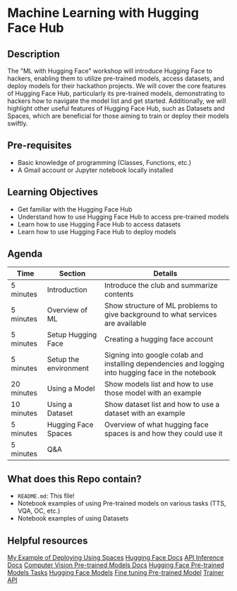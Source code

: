 # Machine Learning with Hugging Face Hub
## Description
The "ML with Hugging Face" workshop will introduce Hugging Face to hackers, enabling them to utilize pre-trained models, access datasets, and deploy models for their hackathon projects. We will cover the core features of Hugging Face Hub, particularly its pre-trained models, demonstrating to hackers how to navigate the model list and get started. Additionally, we will highlight other useful features of Hugging Face Hub, such as Datasets and Spaces, which are beneficial for those aiming to train or deploy their models swiftly. 

## Pre-requisites
- Basic knowledge of programming (Classes, Functions, etc.)
- A Gmail account or Jupyter notebook locally installed

## Learning Objectives
- Get familiar with the Hugging Face Hub
- Understand how to use Hugging Face Hub to access pre-trained models
- Learn how to use Hugging Face Hub to access datasets
- Learn how to use Hugging Face Hub to deploy models

## Agenda
| Time | Section | Details |
| --- | --- | --- |
| 5 minutes | Introduction | Introduce the club and summarize contents |
| 5 minutes | Overview of ML | Show structure of ML problems to give background to what services are available |
| 5 minutes | Setup Hugging Face | Creating a hugging face account |
| 5 minutes | Setup the environment | Signing into google colab and installing dependencies and logging into hugging face in the notebook |
| 20 minutes | Using a Model | Show models list and how to use those model with an example |
| 10 minutes | Using a Dataset | Show dataset list and how to use a dataset with an example |
| 5 minutes | Hugging Face Spaces | Overview of what hugging face spaces is and how they could use it |
| 5 minutes | Q&A |  |

## What does this Repo contain?
- `README.md`: This file!
- Notebook examples of using Pre-trained models on various tasks (TTS, VQA, OC, etc.)
- Notebook examples of using Datasets

## Helpful resources

[My Example of Deploying Using Spaces](https://huggingface.co/spaces/ahad-j/dog-v-cat/tree/main)
[Hugging Face Docs](https://huggingface.co/docs)
[API Inference Docs](https://huggingface.co/docs/api-inference/index)
[Computer Vision Pre-trained Models Docs](https://huggingface.co/docs/timm/index)
[Hugging Face Pre-trained Models Tasks](https://huggingface.co/tasks)
[Hugging Face Models](https://huggingface.co/models)
[Fine tuning Pre-trained Model](https://huggingface.co/docs/transformers/training)
[Trainer API](https://huggingface.co/docs/transformers/main_classes/trainer)